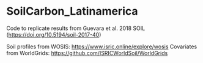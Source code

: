 # SoilCarbon_Latinamerica

Code to replicate results from Guevara et al. 2018 SOIL (https://doi.org/10.5194/soil-2017-40)

Soil profiles from WOSIS: https://www.isric.online/explore/wosis
Covariates from WorldGrids: https://github.com/ISRICWorldSoil/WorldGrids

